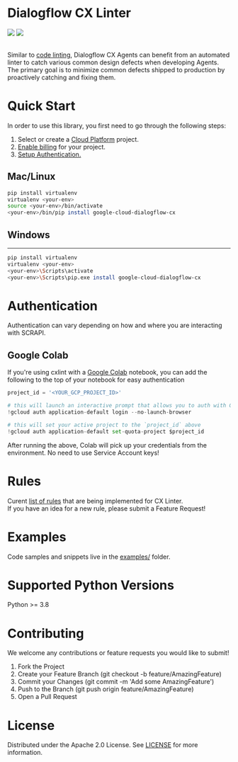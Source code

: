 # Dialogflow CX Linter
<a href="https://github.com/googleapis/google-cloud-python/blob/main/README.rst#stability-levels" alt="preview">
<img src="https://img.shields.io/badge/support-stable-gold" /></a>
<a href="https://pypi.org/project/cxlint/" alt="preview">
<img src="https://img.shields.io/badge/python-3.8%20%7C%203.9%20%7C%203.10-blue" /></a>

\
Similar to [code linting](https://en.wikipedia.org/wiki/Lint_(software)), Dialogflow CX Agents can benefit from an automated linter to catch various common design defects when developing Agents.
The primary goal is to minimize common defects shipped to production by proactively catching and fixing them.


# Quick Start

In order to use this library, you first need to go through the following steps:

1. Select or create a [Cloud Platform](https://console.cloud.google.com/project) project.
2. [Enable billing](https://cloud.google.com/billing/docs/how-to/modify-project#enable_billing_for_a_project) for your project.
3. [Setup Authentication.](https://googleapis.dev/python/google-api-core/latest/auth.html)

## Mac/Linux
``` bash
pip install virtualenv
virtualenv <your-env>
source <your-env>/bin/activate
<your-env>/bin/pip install google-cloud-dialogflow-cx
```

## Windows
-------

```bash
pip install virtualenv
virtualenv <your-env>
<your-env>\Scripts\activate
<your-env>\Scripts\pip.exe install google-cloud-dialogflow-cx
```

# Authentication
Authentication can vary depending on how and where you are interacting with SCRAPI.

## Google Colab
If you're using cxlint with a [Google Colab](https://colab.research.google.com/) notebook, you can add the following to the top of your notebook for easy authentication

``` python
project_id = '<YOUR_GCP_PROJECT_ID>'

# this will launch an interactive prompt that allows you to auth with GCP in a browser
!gcloud auth application-default login --no-launch-browser

# this will set your active project to the `project_id` above
!gcloud auth application-default set-quota-project $project_id
```

After running the above, Colab will pick up your credentials from the environment. No need to use Service Account keys!

# Rules

Curent [list of rules](docs/RULES.md) that are being implemented for CX Linter.<br>
If you have an idea for a new rule, please submit a Feature Request!

# Examples

Code samples and snippets live in the [examples/](examples) folder.

# Supported Python Versions
Python >= 3.8

# Contributing
We welcome any contributions or feature requests you would like to submit!

1. Fork the Project
2. Create your Feature Branch (git checkout -b feature/AmazingFeature)
3. Commit your Changes (git commit -m 'Add some AmazingFeature')
4. Push to the Branch (git push origin feature/AmazingFeature)
5. Open a Pull Request

License
=======
Distributed under the Apache 2.0 License. See [LICENSE](../LICENSE.txt) for more information.

<!-- MARKDOWN LINKS & IMAGES -->
<!-- https://www.markdownguide.org/basic-syntax/#reference-style-links -->
